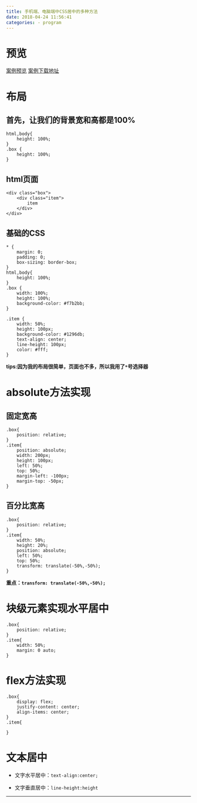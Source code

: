 ```yaml
---
title: 手机端、电脑端中CSS居中的多种方法
date: 2018-04-24 11:56:41
categories: - program
---
```


# 预览

[案例预览](https://firefly1984982452.github.io/css-center/)
[案例下载地址](https://github.com/firefly1984982452/css-center)


# 布局

## 首先，让我们的背景宽和高都是100%

```
html,body{
	height: 100%;
}
.box {
	height: 100%;
}

```

## html页面

```
<div class="box">
	<div class="item">
		item
	</div>
</div>
```

## 基础的CSS

```
* {
	margin: 0;
	padding: 0;
	box-sizing: border-box;
}
html,body{
	height: 100%;
}
.box {
	width: 100%;
	height: 100%;
	background-color: #f7b2bb;
}

.item {
	width: 50%;
	height: 100px;
	background-color: #1296db;
	text-align: center;
	line-height: 100px;
	color: #fff;
}
```

**tips:因为我的布局很简单，页面也不多，所以我用了`*`号选择器**

# absolute方法实现

## 固定宽高

```
.box{
	position: relative;
}
.item{
	position: absolute;
	width: 200px;
	height: 100px;
	left: 50%;
	top: 50%;
	margin-left: -100px;
	margin-top: -50px;
}
```

## 百分比宽高

```
.box{
	position: relative;
}
.item{
	width: 50%;
	height: 20%;
	position: absolute;
	left: 50%;
	top: 50%;
	transform: translate(-50%,-50%);
}
```

**重点：`transform: translate(-50%,-50%);`**

# 块级元素实现水平居中

```
.box{
	position: relative;
}
.item{
	width: 50%;
	margin: 0 auto;
}
```

# flex方法实现

```
.box{
	display: flex;
	justify-content: center;
	align-items: center;
}
.item{
	
}
```

# 文本居中

- 文字水平居中：`text-align:center;`

- 文字垂直居中：`line-height:height`

------
